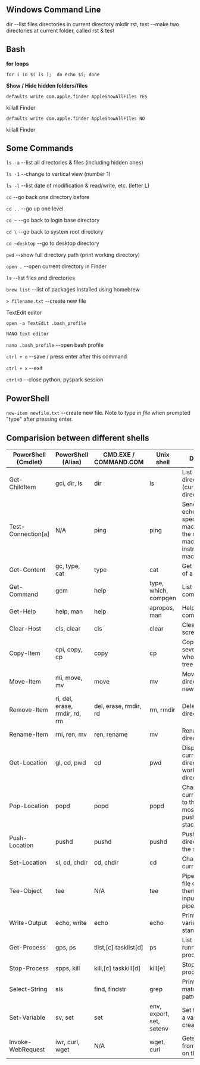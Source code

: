## Windows Command Line

dir             --list files directories in current directory
mkdir rst, test --make two directories at current folder, called rst & test



## Bash

__for loops__

`for i in $( ls ); 
do echo $i;
done`

__Show / Hide hidden folders/files__

`defaults write com.apple.finder AppleShowAllFiles YES`

killall Finder

`defaults write com.apple.finder AppleShowAllFiles NO`

killall Finder

## Some Commands

`ls -a`   --list all directories & files (including hidden ones)

`ls -1`   --change to vertical view (number 1)

`ls -l`   --list date of modification & read/write, etc. (letter L)

`cd` 			--go back one directory before

`cd ..`   --go up one level

`cd ~`		--go back to login base directory

`cd \`    --go back to system root directory

`cd ~desktop`		--go to desktop directory

`pwd`			--show full directory path (print working directory)

`open .`			--open current directory in Finder

`ls`			--list files and directories

`brew list`		--list of packages installed using homebrew

`> filename.txt` --create new file

TextEdit editor					

`open -a TextEdit .bash_profile`


`NANO text editor`

`nano .bash_profile`	--open bash profile

`ctrl + o`			--save / press enter after this command

`ctrl + x`			--exit

`ctrl+D`			--close python, pyspark session


## PowerShell

`new-item newfile.txt` --create new file. Note to type in *file* when prompted "type" after pressing enter.


## Comparision between different shells
| PowerShell (Cmdlet) | PowerShell (Alias)            | CMD.EXE / COMMAND.COM | Unix shell               | Description                                                                                                   |
|---------------------|-------------------------------|-----------------------|--------------------------|---------------------------------------------------------------------------------------------------------------|
| Get-ChildItem       | gci, dir, ls                  | dir                   | ls                       | List all files / directories in the (current) directory                                                       |
| Test-Connection[a]  | N/A                           | ping                  | ping                     | Sends ICMP echo requests to specified machine from the current machine, or instructs another machine to do so |
| Get-Content         | gc, type, cat                 | type                  | cat                      | Get the content of a file                                                                                     |
| Get-Command         | gcm                           | help                  | type, which, compgen     | List available commands                                                                                       |
| Get-Help            | help, man                     | help                  | apropos, man             | Help on commands                                                                                              |
| Clear-Host          | cls, clear                    | cls                   | clear                    | Clear the screen[b]                                                                                           |
| Copy-Item           | cpi, copy, cp                 | copy                  | cp                       | Copy one or several files / a whole directory tree                                                            |
| Move-Item           | mi, move, mv                  | move                  | mv                       | Move a file / a directory to a new location                                                                   |
| Remove-Item         | ri, del, erase, rmdir, rd, rm | del, erase, rmdir, rd | rm, rmdir                | Delete a file / a directory                                                                                   |
| Rename-Item         | rni, ren, mv                  | ren, rename           | mv                       | Rename a file / a directory                                                                                   |
| Get-Location        | gl, cd, pwd                   | cd                    | pwd                      | Display the current directory/present working directory.                                                      |
| Pop-Location        | popd                          | popd                  | popd                     | Change the current directory to the directory most recently pushed onto the stack                             |
| Push-Location       | pushd                         | pushd                 | pushd                    | Push the current directory onto the stack                                                                     |
| Set-Location        | sl, cd, chdir                 | cd, chdir             | cd                       | Change the current directory                                                                                  |
| Tee-Object          | tee                           | N/A                   | tee                      | Pipe input to a file or variable, then pass the input along the pipeline                                      |
| Write-Output        | echo, write                   | echo                  | echo                     | Print strings, variables etc. to standard output                                                              |
| Get-Process         | gps, ps                       | tlist,[c] tasklist[d] | ps                       | List all currently running processes                                                                          |
| Stop-Process        | spps, kill                    | kill,[c] taskkill[d]  | kill[e]                  | Stop a running process                                                                                        |
| Select-String       | sls                           | find, findstr         | grep                     | Print lines matching a pattern                                                                                |
| Set-Variable        | sv, set                       | set                   | env, export, set, setenv | Set the value of a variable / create a variable                                                               |
| Invoke-WebRequest   | iwr, curl, wget               | N/A                   | wget, curl               | Gets content from a web page on the Internet                                                                  |

